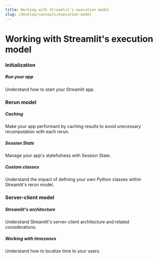 ```yaml
---
title: Working with Streamlit's execution model
slug: /develop/concepts/execution-model
---
```


# Working with Streamlit's execution model

<TileContainer layout="list">

### Initialization

<RefCard href="/develop/concepts/execution-model/run-your-app">

<h5>Run your app</h5>

Understand how to start your Streamlit app.

</RefCard>

### Rerun model

<RefCard href="/develop/concepts/execution-model/caching">

<h5>Caching</h5>

Make your app performant by caching results to avoid unecessary recomputation with each rerun.

</RefCard>

<RefCard href="/develop/concepts/execution-model/session-state">

<h5>Session State</h5>

Manage your app's statefulness with Session State.

</RefCard>

<RefCard href="/develop/concepts/design/custom-classes">

<h5>Custom classes</h5>

Understand the impact of defining your own Python classes within Streamlit's rerun model.

</RefCard>

### Server-client model

<RefCard href="/develop/concepts/execution-model/architecture">

<h5>Streamlit's architecture</h5>

Understand Streamlit's server-client architecture and related considerations.

</RefCard>

<RefCard href="/develop/concepts/design/timezone-handling">

<h5>Working with timezones</h5>

Understand how to localize time to your users.

</RefCard>

</TileContainer>
